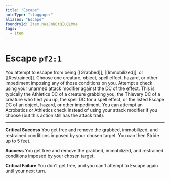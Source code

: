 ```yaml
---
title: "Escape"
noteType: ":luggage:"
aliases: "Escape"
foundryId: Item.nWeJnUBtQIuQLMme
tags:
  - Item
---
```


# Escape `pf2:1`

You attempt to escape from being [[Grabbed]], [[Immobilized]], or [[Restrained]]. Choose one creature, object, spell effect, hazard, or other impediment imposing any of those conditions on you. Attempt a check using your unarmed attack modifier against the DC of the effect. This is typically the Athletics DC of a creature grabbing you, the Thievery DC of a creature who tied you up, the spell DC for a spell effect, or the listed Escape DC of an object, hazard, or other impediment. You can attempt an Acrobatics or Athletics check instead of using your attack modifier if you choose (but this action still has the attack trait).

* * *

**Critical Success** You get free and remove the grabbed, immobilized, and restrained conditions imposed by your chosen target. You can then Stride up to 5 feet.

**Success** You get free and remove the grabbed, immobilized, and restrained conditions imposed by your chosen target.

**Critical Failure** You don't get free, and you can't attempt to Escape again until your next turn.
